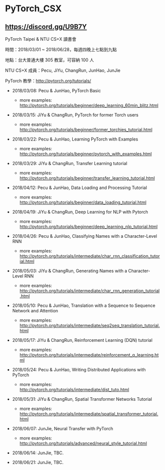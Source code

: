 # PyTorch_CSX
## https://discord.gg/U9B7Y

PyTorch Taipei &amp; NTU CS+X 讀書會

時間：2018/03/01 ~ 2018/06/28，每週四晚上七點到九點

地點：台大普通大樓 305 教室，可容納 100 人

NTU CS+X 成員：Pecu, JiYu, ChangRun, JunHao, JunJie

PyTorch 教學：http://pytorch.org/tutorials/

- 2018/03/08: Pecu & JunHao, PyTorch Basic

  - more examples: http://pytorch.org/tutorials/beginner/deep_learning_60min_blitz.html

- 2018/03/15: JiYu & ChangRun, PyTorch for former Torch users

  - more examples: http://pytorch.org/tutorials/beginner/former_torchies_tutorial.html

- 2018/03/22: Pecu & JunHao, Learning PyTorch with Examples

  - more examples: http://pytorch.org/tutorials/beginner/pytorch_with_examples.html

- 2018/03/29: JiYu & ChangRun, Transfer Learning tutorial

  - more examples: http://pytorch.org/tutorials/beginner/transfer_learning_tutorial.html

- 2018/04/12: Pecu & JunHao, Data Loading and Processing Tutorial

  - more examples: http://pytorch.org/tutorials/beginner/data_loading_tutorial.html

- 2018/04/19: JiYu & ChangRun, Deep Learning for NLP with Pytorch

  - more examples: http://pytorch.org/tutorials/beginner/deep_learning_nlp_tutorial.html

- 2018/04/26: Pecu & JunHao, Classifying Names with a Character-Level RNN

  - more examples: http://pytorch.org/tutorials/intermediate/char_rnn_classification_tutorial.html

- 2018/05/03: JiYu & ChangRun, Generating Names with a Character-Level RNN

  - more examples: http://pytorch.org/tutorials/intermediate/char_rnn_generation_tutorial.html

- 2018/05/10: Pecu & JunHao, Translation with a Sequence to Sequence Network and Attention

  - more examples: http://pytorch.org/tutorials/intermediate/seq2seq_translation_tutorial.html

- 2018/05/17: JiYu & ChangRun, Reinforcement Learning (DQN) tutorial

  - more examples: http://pytorch.org/tutorials/intermediate/reinforcement_q_learning.html

- 2018/05/24: Pecu & JunHao, Writing Distributed Applications with PyTorch 

  - more examples: http://pytorch.org/tutorials/intermediate/dist_tuto.html

- 2018/05/31: JiYu & ChangRun, Spatial Transformer Networks Tutorial

  - more examples: http://pytorch.org/tutorials/intermediate/spatial_transformer_tutorial.html

- 2018/06/07: JunJie, Neural Transfer with PyTorch

  - more examples: http://pytorch.org/tutorials/advanced/neural_style_tutorial.html

- 2018/06/14: JunJie, TBC.

- 2018/06/21: JunJie, TBC.
